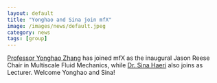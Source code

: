 ```yaml
---
layout: default
title: "Yonghao and Sina join mfX"
image: /images/news/default.jpeg
category: news
tags: [group]
---
```


[Professor Yonghao Zhang] has joined mfX as the inaugural Jason Reese Chair in Multiscale Fluid Mechanics, while [Dr. Sina Haeri] also joins as Lecturer. Welcome Yonghao and Sina!

[Professor Yonghao Zhang]: /team/yonghao-zhang
[Dr. Sina Haeri]: /team/sina-haeri